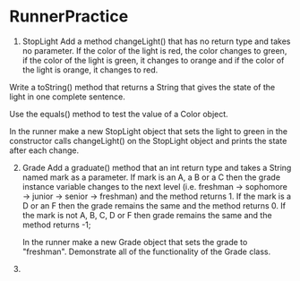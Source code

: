 # RunnerPractice
1) StopLight
  Add a method changeLight() that has no return type and takes no parameter.
  If the color of the light is red, the color changes to green,
  if the color of the light is green, it changes to orange
  and if the color of the light is orange, it changes to red.
  
  Write a toString() method that returns a String that gives the state of the light in one complete sentence.
  
  Use the equals() method to test the value of a Color object.
  
  In the runner make a new StopLight object that 
    sets the light to green in the constructor
    calls changeLight() on the StopLight object
    and prints the state after each change.
    
 2) Grade
    Add a graduate() method that an int return type and takes a String named mark as a parameter.
    If mark is an A, a B or a C then the grade instance variable changes to the next level
    (i.e. freshman -> sophomore -> junior -> senior -> freshman) and the method returns 1.
    If the mark is a D or an F then the grade remains the same and the method returns 0.
    If the mark is not A, B, C, D or F then grade remains the same and the method returns -1;
    
    In the runner make a new Grade object that sets the grade to "freshman".
    Demonstrate all of the functionality of the Grade class.
    
 3)
